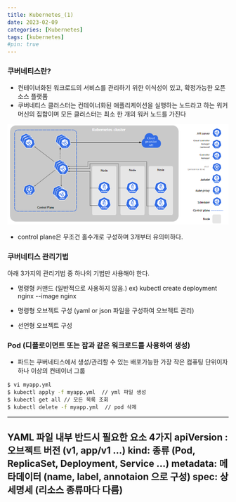```yaml
---
title: Kubernetes_(1)
date: 2023-02-09
categories: [Kubernetes]
tags: [kubernetes]
#pin: true
---
```


### 쿠버네티스란?
- 컨테이너화된 워크로드의 서비스를 관리하기 위한 이식성이 있고, 확정가능한 오픈소스 플랫폼
- 쿠버네티스 클러스터는 컨테이너화된 애플리케이션을 실행하는 노드라고 하는 워커 머신의 집합이며 모든 클러스터는 최소 한 개의 워커 노드를 가진다

![image](/assets/img/kube.PNG)
- control plane은 무조건 홀수개로 구성하며 3개부터 유의미하다.


### 쿠버네티스 관리기법

아래 3가지의 관리기법 중 하나의 기법만 사용해야 한다.

- 명령형 커맨드 (일반적으로 사용하지 않음.)
ex) kubectl create deployment nginx --image nginx

- 명령형 오브젝트 구성 (yaml or json 파일을 구성하여 오브젝트 관리)


- 선언형 오브젝트 구성

### Pod (디플로이먼트 또는 잡과 같은 워크로드를 사용하여 생성)

- 파드는 쿠버네티스에서 생성/관리할 수 있는 배포가능한 가장 작은 컴퓨팅 단위이자 하나 이상의 컨테이너 그룹

```bash
$ vi myapp.yml
$ kubectl apply -f myapp.yml  // yml 파일 생성
$ kubectl get all // 모든 목록 조회
$ kubectl delete -f myapp.yml  // pod 삭제
```

---
YAML 파일 내부 반드시 필요한 요소 4가지
apiVersion : 오브젝트 버전 (v1, app/v1 ...)
kind:  종류 (Pod, ReplicaSet, Deployment, Service ...)
metadata: 메타데이터  (name, label, annotaion 으로 구성)
spec: 상세명세 (리소스 종류마다 다름)
---

